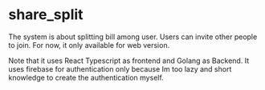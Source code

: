 # share_split
The system is about splitting bill among user. Users can invite other people to join. For now, it only available for web version.

Note that it uses React Typescript as frontend and Golang as Backend. It uses firebase for authentication only because Im too lazy and short knowledge to create the authentication myself.
